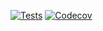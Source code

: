 [![Tests](https://github.com/rossmoffat/lconrg/workflows/Tests/badge.svg)](https://github.com/rossmoffat/lconrg/actions?workflow=Tests)
[![Codecov](https://codecov.io/gh/rossmoffat/lconrg/branch/master/graph/badge.svg)](https://codecov.io/gh/<your-username>/hypermodern-python)
